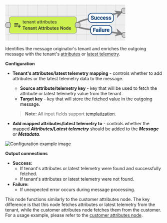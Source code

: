 ![image](/images/user-guide/rule-engine-2-0/nodes/enrichment-nodes/tenant-attributes-node.png)

Identifies the message originator's tenant and enriches the outgoing message with the tenant's [attributes](/docs/user-guide/attributes/) or [latest telemetry](/docs/user-guide/telemetry/).

**Configuration**

* **Tenant's attributes/latest telemetry mapping** - controls whether to add attributes or the latest telemetry data to the message.

  * **Source attribute/telemetry key** - key that will be used to fetch the attribute or latest telemetry value from the tenant.
  * **Target key** - key that will store the fetched value in the outgoing message.

  > **Note:** All input fields support [templatization](/docs/{{docsPrefix}}user-guide/templatization/).

* **Add mapped attributes/latest telemetry to** - controls whether the mapped **_Attributes/Latest telemetry_** should be added to the **_Message_** or **_Metadata_**.

![Configuration example image](/images/user-guide/rule-engine-2-0/nodes/enrichment-tenant-attributes-config.png)

**Output connections**
* **Success:**
  * If tenant's attributes or latest telemetry were found and successfully fetched.
  * If tenant's attributes or latest telemetry were not found.
* **Failure:**
  * If unexpected error occurs during message processing.

This node functions similarly to the customer attributes node. The key difference is that this node fetches attributes or latest telemetry from the tenant,
while the customer attributes node fetches them from the customer. For a usage example, please refer to the [customer attributes node](/docs/user-guide/rule-engine-2-0/enrichment-nodes/#customer-attributes).
